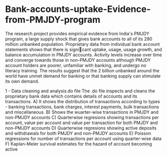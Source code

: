 # Bank-accounts-uptake-Evidence-from-PMJDY-program
The research project provides empirical evidence from India's PMJDY program, a large supply
shock that gives bank accounts to all of its 280 million unbanked population.
Proprietary data from individual bank account statements shows that there is
signicant uptake, usage, usage growth, and balance accumulation in PMJDY
accounts. Activity levels increase over time and converge towards those in
non-PMJDY accounts although PMJDY account holders are poorer, unfamiliar
with banking, and undergo no literacy training. The results suggest that
the 2 billion unbanked around the world have unmet demand for banking or
that banking supply can stimulate its own demand.

1 - Data cleaning and analysis.do file
The .do file inspects and cleans the proprietary bank data which contains details of accounts and its transactions.
A) It shows the distribution of transactions according to types - banking transactions, bank charges, interest payments, bulk transactions and miscellaneous.
B) Shows the wuarter-wise transactions in PMJDY and non-PMJDY accounts
C) Quarterwise regresions showing transactions per account, value per account and value per transaction for both PMJDY and non-PMJDY accounts
D) Quarterwise regresions showing active deposits and withdrawals for both PMJDY and non-PMJDY accounts
E) Poisson regressions for number of transactions per account using quarter-wise data
F) Kaplan-Meier survival estimates for the hazard of account becoming active 
